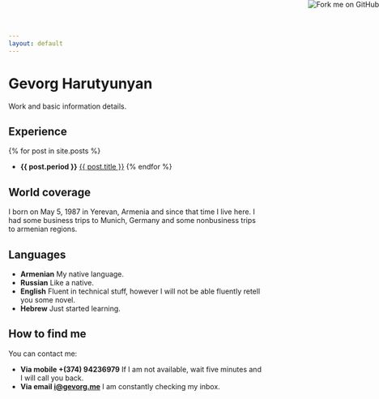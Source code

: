 ```yaml
---
layout: default
---
```

<a href="http://github.com/gevorg"><img style="position: absolute; top: 0; right: 0; border: 0;" src="https://a248.e.akamai.net/assets.github.com/img/7afbc8b248c68eb468279e8c17986ad46549fb71/687474703a2f2f73332e616d617a6f6e6177732e636f6d2f6769746875622f726962626f6e732f666f726b6d655f72696768745f6461726b626c75655f3132313632312e706e67" alt="Fork me on GitHub"></a>

# Gevorg Harutyunyan

Work and basic information details.

## Experience

{% for post in site.posts %}
 - **{{ post.period }}** <a href="{{ post.url }}">{{ post.title }}</a>
{% endfor %}

## World coverage

I born on May 5, 1987 in Yerevan, Armenia and since that time I live here. I had some business trips to Munich, Germany and some nonbusiness trips to armenian regions.

## Languages

 - **Armenian** My native language.
 - **Russian** Like a native.
 - **English** Fluent in technical stuff, however I will not be able fluently retell you some novel.
 - **Hebrew** Just started learning.

## How to find me

You can contact me:

 - **Via mobile +(374) 94236979** If I am not available, wait five minutes and I will call you back.
 - **Via email [i@gevorg.me]** I am constantly checking my inbox.
 
[i@gevorg.me]: mailto:i@gevorg.me